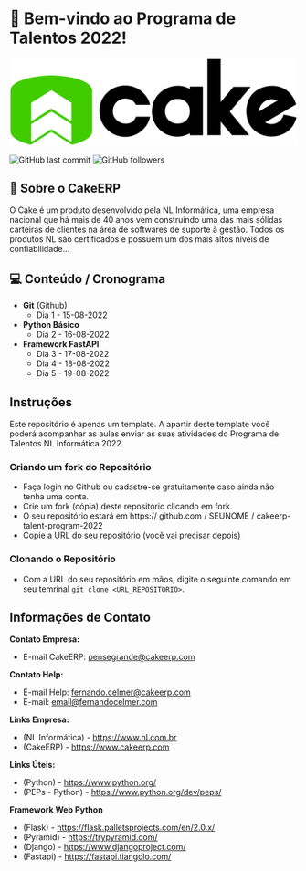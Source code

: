 # 🧁 Bem-vindo ao Programa de Talentos 2022!

<a href ="https://www.cakeerp.com" target="_blank"><img src="docs/logo-cakeerp.png"></a>

![GitHub last commit](https://img.shields.io/github/last-commit/CakeERP/cakeerp-talent-program-2022)
![GitHub followers](https://img.shields.io/github/followers/CakeERP?label=Cake%20ERP&style=social)
## 🚀 Sobre o CakeERP
O Cake é um produto desenvolvido pela NL Informática, uma empresa nacional que há mais de 40 anos vem construindo uma das mais sólidas carteiras de clientes na área de softwares de suporte à gestão. Todos os produtos NL são certificados e possuem um dos mais altos níveis de confiabilidade...
<br>

## 💻 Conteúdo / Cronograma

- **Git** (Github)
  - Dia 1 - 15-08-2022
- **Python Básico**
  - Dia 2 - 16-08-2022
- **Framework FastAPI**
  - Dia 3 - 17-08-2022
  - Dia 4 - 18-08-2022
  - Dia 5 - 19-08-2022

## Instruções

Este repositório é apenas um template. A apartir deste template você poderá acompanhar as aulas enviar as suas atividades 
do Programa de Talentos NL Informática 2022.

### Criando um fork do Repositório

- Faça login no Github ou cadastre-se gratuitamente caso ainda não tenha uma conta.
- Crie um fork (cópia) deste repositório clicando em fork.
- O seu repositório estará em https:// github.com / SEUNOME / cakeerp-talent-program-2022
- Copie a URL do seu repositório (você vai precisar depois)

### Clonando o Repositório
- Com a URL do seu repositório em mãos, digite o seguinte comando em seu temrinal <code>git clone <URL_REPOSITORIO></code>.

## Informações de Contato

**Contato Empresa:**
- E-mail CakeERP: pensegrande@cakeerp.com

**Contato Help:**
- E-mail Help: fernando.celmer@cakeerp.com
- E-mail: email@fernandocelmer.com

**Links Empresa:**
- (NL Informática) - https://www.nl.com.br
- (CakeERP) - https://www.cakeerp.com

**Links Úteis:**
- (Python) - https://www.python.org/
- (PEPs - Python) - https://www.python.org/dev/peps/
<p>

**Framework Web Python**
- (Flask) - https://flask.palletsprojects.com/en/2.0.x/
- (Pyramid) - https://trypyramid.com/
- (Django) - https://www.djangoproject.com/
- (Fastapi) - https://fastapi.tiangolo.com/
